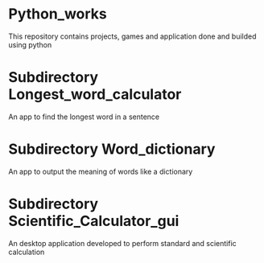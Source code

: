 # Python_works
This repository contains projects, games and application done and builded using python

# Subdirectory Longest_word_calculator
An app to find the longest word in a sentence

# Subdirectory Word_dictionary
An app to output the meaning of words like a dictionary

# Subdirectory Scientific_Calculator_gui
An desktop application developed to perform standard and scientific calculation
